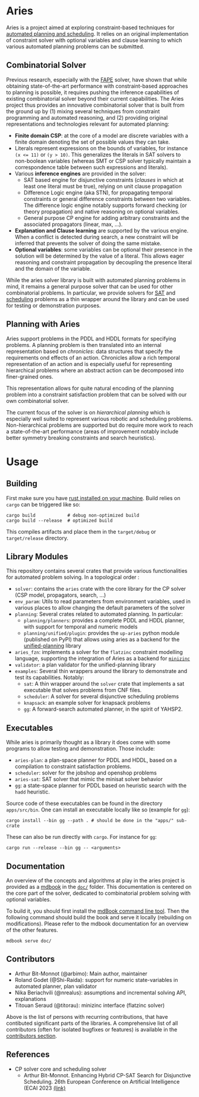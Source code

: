# Aries

Aries is a project aimed at exploring constraint-based techniques for [automated planning and scheduling](https://en.wikipedia.org/wiki/Automated_planning_and_scheduling).
It relies on an original implementation of constraint solver with optional variables and clause learning to which various automated planning problems can be submitted.


## Combinatorial Solver

Previous research, especially with the [FAPE](https://github.com/laas/fape) solver, have shown that while obtaining state-of-the-art performance with constraint-based approaches to planning is possible, it requires pushing the inference capabilities of existing combinatorial solver beyond their current capabilities.
The Aries project thus provides an innovative combinatorial solver that is built from the ground up by (1) mixing several techniques from constraint programming and automated reasoning, and (2) providing original representations and technologies relevant for automated planning:


- **Finite domain CSP**: at the core of a model are discrete variables with a finite domain denoting the set of possible values they can take.
- Literals represent expressions on the bounds of variables, for instance `(x <= 11)` or `(y > 10)`.
  This generalizes the literals in SAT solvers to non-boolean variables (whereas SMT or CSP solver typically maintain a correspondence table between such expressions and literals).
- Various **inference engines** are provided in the solver:
  - SAT based engine for disjunctive constraints (*clauses* in which at least one literal must be true), relying on unit clause propagation
  - Difference Logic engine (aka STN), for propagating temporal constraints or general difference constraints between two variables.
    The difference logic engine notably supports forward checking (or theory propagation) and native reasoning on optional variables.
  - General purpose CP engine for adding arbitrary constraints and the associated propagators (linear, max, ...).
- **Explanation and Clause learning** are supported by the various engine.
  When a conflict is detected during search, a new constraint will be inferred that prevents the solver of doing the same mistake.
- **Optional variables**: some variables can be optional their presence in the solution will be determined by the value of a literal.
  This allows eager reasoning and constraint propagation by decoupling the presence literal and the domain of the variable.

While the aries solver library is built with automated planning problems in mind, it remains a general purpose solver that can be used for other combinatorial problems.
In particular, we provide solvers for [SAT](https://en.wikipedia.org/wiki/Boolean_satisfiability_problem) and [scheduling](https://en.wikipedia.org/wiki/Job-shop_scheduling) problems as a thin wrapper around the library and can be used for testing or demonstration purposes.


## Planning with Aries

Aries support problems in the PDDL and HDDL formats for specifying problems.
A planning problem is then translated into an internal representation based on *chronicles*: data structures that specify the requirements ond effects of an action.
Chronicles allow a rich temporal representation of an action and is especially useful for representing hierarchical problems where an abstract action can be decomposed into finer-grained ones.

This representation allows for quite natural encoding of the planning problem into a constraint satisfaction problem that can be solved with our own combinatorial solver.

The current focus of the solver is on *hierarchical planning* which is especially well suited to represent various robotic and scheduling problems. Non-hierarchical problems are supported but do require more work to reach a state-of-the-art performance (areas of improvement notably include better symmetry breaking constraints and search heuristics).


# Usage

## Building

First make sure you have [rust installed on your machine](https://www.rust-lang.org/tools/install).
Build relies on `cargo` can be triggered like so:

```shell
cargo build            # debug non-optimized build
cargo build --release  # optimized build
```

This compiles artifacts and place them in the `target/debug` or `target/release` directory.

## Library Modules

This repository contains several crates that provide various functionalities for automated problem solving. In a topological order :

 - `solver`: contains the `aries` crate with the core library for the CP solver (CSP model, propagators, search, ...)
 - `env_param`: Utils to read parameters from environment variables, used in various places to allow changing the default parameters of the solver
 - `planning`: Several crates related to automated planning. In particular:
   - `planning/planners`: provides a complete PDDL and HDDL planner, with support for temporal and numeric models
   - `planning/unified/plugin`: provides the `up-aries` python module (published on PyPI) that allows using aries as a backend for the [unified-planning](https://github.com/aiplan4eu/unified-planning) library
 - `aries_fzn`: implements a solver for the `flatzinc` constraint modelling language, supporting the integration of Aries as a backend for [`minizinc`](https://www.minizinc.org/)
 - `validator`: a plan validator for the unified-planning library
 - `examples`: Several thin wrappers around the library to demonstrate and test its capabilities. Notably:
   - `sat`: A thin wrapper around the `solver` crate that implements a sat executable that solves problems from CNF files.
   - `scheduler`: A solver for several disjunctive scheduling problems
   - `knapsack`: an example solver for knapsack problems
   - `gg`: A forward-search automated planner, in the spirit of YAHSP2.



## Executables

While aries is primarily thought as a library it does come with some programs to allow testing and demonstration. Those include:

- `aries-plan`: a plan-space planner for PDDL and HDDL, based on a compilation to constraint satisfaction problems.
- `scheduler`: solver for the jobshop and openshop problems
- `aries-sat`: SAT solver that mimic the minisat solver behavior
- `gg`: a state-space planner for PDDL based on heuristic search with the `hadd` heuristic.

Source code of these executables can be found in the directory `apps/src/bin`. One can install an executable locally like so (example for `gg`):

```shell
cargo install --bin gg --path . # should be done in the "apps/" sub-crate
```

These can also be run directly with `cargo`. For instance for `gg`:

```shell
cargo run --release --bin gg -- <arguments>
```

## Documentation

An overview of the concepts and algorithms at play in the aries project is provided as a [mdbook](https://rust-lang.github.io/mdBook/) in the [`doc/`](https://github.com/plaans/aries/tree/master/doc/src) folder.
This documentation is centered on the core part of the solver, dedicated to combinatorial problem solving with optional variables.

To build it, you should first install the [mdBook command line tool](https://rust-lang.github.io/mdBook/index.html).
Then the following command should build the book and serve it locally (rebuilding on modifications). Please refer to the mdbook documentation for an overview of the other features.

```
mdbook serve doc/
```


## Contributors

- Arthur Bit-Monnot (@arbimo): Main author, maintainer
- Roland Godet (@Shi-Raida): support for numeric state-variables in automated planner, plan validator
- Nika Beriachvili (@nrealus): assumptions and incremental solving API, explanations
- Titouan Seraud (@titorau): minizinc interface (flatzinc solver)

Above is the list of persons with recurring contributions, that have contibuted significant parts of the libraries. A comprehensive list of all contributors (often for isolated bugfixes or features) is available in the [contributors section](https://github.com/plaans/aries/graphs/contributors).



## References

 - CP solver core and scheduling solver
   - Arthur Bit-Monnot. Enhancing Hybrid CP-SAT Search for Disjunctive Scheduling. 26th European Conference on Artificial Intelligence (ECAI 2023 [(link)](https://hal.science/hal-04174800)
